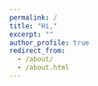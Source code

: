 ```yaml
---
permalink: /
title: "Hi,"
excerpt: ""
author_profile: true
redirect_from: 
  - /about/
  - /about.html
---
```

